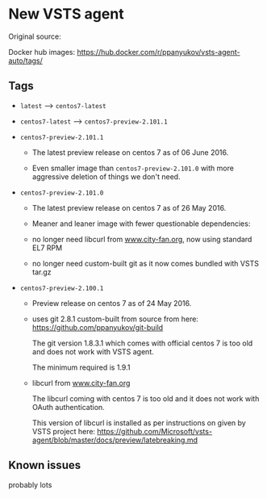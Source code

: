 # New VSTS agent

Original source: 

Docker hub images: https://hub.docker.com/r/ppanyukov/vsts-agent-auto/tags/


## Tags


- `latest` --> `centos7-latest`


- `centos7-latest` --> `centos7-preview-2.101.1`


- `centos7-preview-2.101.1`

    - The latest preview release on centos 7 as of 06 June 2016.

    - Even smaller image than `centos7-preview-2.101.0` with
      more aggressive deletion of things we don't need.


- `centos7-preview-2.101.0`

    - The latest preview release on centos 7 as of 26 May 2016.

    - Meaner and leaner image with fewer questionable dependencies:

    - no longer need libcurl from www.city-fan.org, now using standard EL7 RPM

    - no longer need custom-built git as it now comes bundled with VSTS tar.gz



- `centos7-preview-2.100.1`

    - Preview release on centos 7 as of 24 May 2016.


    - uses git 2.8.1 custom-built from source from here: https://github.com/ppanyukov/git-build

        The git version 1.8.3.1 which comes with official centos 7 is too
        old and does not work with VSTS agent.

        The minimum required is 1.9.1


    - libcurl from www.city-fan.org

        The libcurl coming with centos 7 is too old and it does not
        work with OAuth authentication.

        This version of libcurl is installed as per instructions on
        given by VSTS project here: https://github.com/Microsoft/vsts-agent/blob/master/docs/preview/latebreaking.md



## Known issues

probably lots




